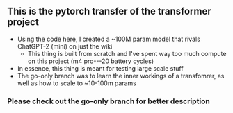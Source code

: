 ## This is the pytorch transfer of the transformer project

- Using the code here, I created a ~100M param model that rivals ChatGPT-2 (mini) on just the wiki
    - This thing is built from scratch and I've spent way too much compute on this project (m4 pro---20 battery cycles)
- In essence, this thing is meant for testing large scale stuff
- The go-only branch was to learn the inner workings of a transfomrer, as well as how to scale to ~10-100m params

### Please check out the go-only branch for better description